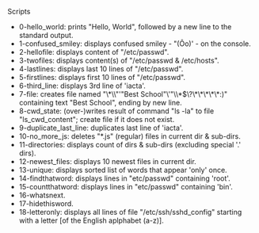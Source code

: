 Scripts

- 0-hello_world: prints "Hello, World", followed by a new line to the standard output.
- 1-confused_smiley: displays confused smiley - "(Ôo)' - on the console.
- 2-hellofile: displays content of "/etc/passwd".
- 3-twofiles: displays content(s) of "/etc/passwd & /etc/hosts".
- 4-lastlines: displays last 10 lines of "/etc/passwd".
- 5-firstlines: displays first 10 lines of "/etc/passwd".
- 6-third_line: displays 3rd line of 'iacta'.
- 7-file: creates file named "\\\*\\\\"'\"Best School\"\\'"\\\\\*\$\\\?\\\*\\\*\\\*\\\*\\\*\:\)" containing text "Best School", ending by new line.
- 8-cwd_state: (over-)writes result of command "ls -la" to file "ls_cwd_content"; create file if it does not exist.
- 9-duplicate_last_line: duplicates last line of 'iacta'.
- 10-no_more_js: deletes "*.js" (regular) files in current dir & sub-dirs.
- 11-directories: displays count of dirs & sub-dirs (excluding special '.' dirs).
- 12-newest_files: displays 10 newest files in current dir.
- 13-unique: displays sorted list of words that appear 'only' once.
- 14-findthatword: displays lines in "etc/passwd" containing 'root'.
- 15-countthatword: displays lines in "etc/passwd" containing 'bin'.
- 16-whatsnext.
- 17-hidethisword.
- 18-letteronly: displays all lines of file "/etc/ssh/sshd_config" starting with a letter [of the English aplphabet (a-z)].
